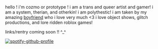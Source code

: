 hello ! i'm cozmo or prototype ! i am a trans and queer artist and gamer! i am a system, therian, and otherkin! i am polythestic! i am taken by my amazing [boyfriend](https://github.com/drawn0ut) who i love very much <3 i love object shows, glitch productions, and lore ridden roblox games!

links/rentry coming soon !! ^_^


[![spotify-github-profile](https://spotify-github-profile.kittinanx.com/api/view?uid=xlbr2q1md18cscavp7v9nz4nx&cover_image=true&theme=default&show_offline=false&background_color=121212&interchange=false&profanity=false)](https://github.com/kittinan/spotify-github-profile)
